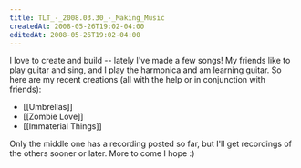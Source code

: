 ```yaml
---
title: TLT_-_2008.03.30_-_Making_Music
createdAt: 2008-05-26T19:02-04:00
editedAt: 2008-05-26T19:02-04:00
---
```


I love to create and build -- lately I've made a few songs! My friends like to play guitar and sing, and I play the harmonica and am learning guitar. So here are my recent creations (all with the help or in conjunction with friends):

* [[Umbrellas]]
* [[Zombie Love]]
* [[Immaterial Things]]

Only the middle one has a recording posted so far, but I'll get recordings of the others sooner or later. More to come I hope :)

